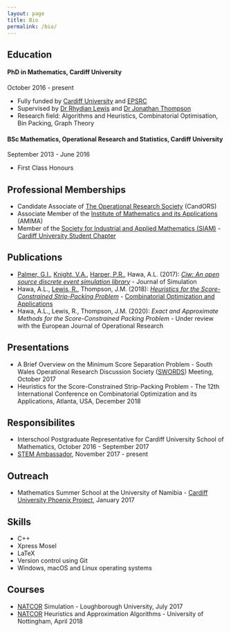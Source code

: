 ```yaml
---
layout: page
title: Bio
permalink: /bio/
---
```


## Education

#### PhD in Mathematics, Cardiff University

October 2016 - present

* Fully funded by [Cardiff University](https://www.cardiff.ac.uk/people/research-students/view/477837-hawa-asyl) and [EPSRC](https://www.epsrc.ac.uk/)
* Supervised by [Dr Rhydian Lewis](http://www.rhydlewis.eu) and [Dr Jonathan Thompson](http://www.cardiff.ac.uk/people/view/98669-thompson-jonathan)
* Research field: Algorithms and Heuristics, Combinatorial Optimisation, Bin Packing, Graph Theory


#### BSc Mathematics, Operational Research and Statistics, Cardiff University

September 2013 - June 2016

* First Class Honours


## Professional Memberships

* Candidate Associate of [The Operational Research Society](https://www.theorsociety.com/) (CandORS)
* Associate Member of the [Institute of Mathematics and its Applications](https://ima.org.uk/) (AMIMA)
* Member of the [Society for Industrial and Applied Mathematics (SIAM)](https://www.siam.org) - [Cardiff University Student Chapter](http://www.cardiff.ac.uk/mathematics/about-us/siam-student-chapter)

## Publications

* [Palmer, G.I.](http://www.geraintianpalmer.org.uk), [Knight, V.A.](http://www.vknight.org), [Harper, P.R.](http://www.profpaulharper.com), Hawa, A.L. (2017): [*Ciw: An open source discrete event simulation library*](https://doi.org/10.1080/17477778.2018.1473909) - Journal of Simulation
* Hawa, A.L., [Lewis, R.](http://www.rhydlewis.eu), Thompson, J.M. (2018): [*Heuristics for the Score-Constrained Strip-Packing Problem*](https://link.springer.com/content/pdf/10.1007%2F978-3-030-04651-4_30.pdf) - [Combinatorial Optimization and Applications](https://doi.org/10.1007/978-3-030-04651-4)
* Hawa, A.L., Lewis, R., Thompson, J.M. (2020): *Exact and Approximate Methods for the Score-Constrained Packing Problem* - Under review with the European Journal of Operational Research

## Presentations

* A Brief Overview on the Minimum Score Separation Problem - South Wales Operational Research Discussion Society ([SWORDS](http://www.theorsociety.com/Pages/Regional/swords.aspx)) Meeting, October 2017
* Heuristics for the Score-Constrained Strip-Packing Problem - The 12th International Conference on Combinatorial Optimization and its Applications, Atlanta, USA, December 2018


## Responsibilites

* Interschool Postgraduate Representative for Cardiff University School of Mathematics, October 2016 - September 2017
* [STEM Ambassador](https://www.stem.org.uk/stem-ambassadors), November 2017 - present

## Outreach

* Mathematics Summer School at the University of Namibia - [Cardiff University Phoenix Project](http://www.cardiff.ac.uk/phoenix-project), January 2017

## Skills

* C++
* Xpress Mosel
* LaTeX
* Version control using Git
* Windows, macOS and Linux operating systems


## Courses

* [NATCOR](http://www.natcor.ac.uk/) Simulation - Loughborough University, July 2017
* [NATCOR](http://www.natcor.ac.uk/) Heuristics and Approximation Algorithms - University of Nottingham, April 2018 


